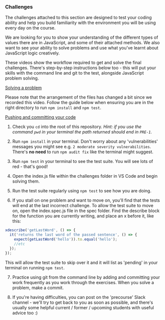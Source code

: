 ### Challenges

The challenges attached to this section are designed to test your coding ability and help you build familiarity with the environment you will be using every day on the course.

We are looking for you to show your understanding of the different types of values there are in JavaScript, and some of their attached methods. We also want to see your ability to solve problems and use what you've learnt about JavaScript logic creatively.

These videos show the workflow required to get and solve the final challenges. There's step-by-step instructions below too - this will put your skills with the command line and git to the test, alongside JavaScript problem solving.

<!-- 🚩 We will need to re-record these videos (github out of date/repo might look different) 👇🏽 -->

[Solving a problem](https://youtu.be/8r2DrCwKPRY)

Please note that the arrangement of the files has changed a bit since we recorded this video. Follow the guide below when ensuring you are in the right directory to run `npm install` and `npm test`.

[Pushing and committing your code](https://youtu.be/WkZvpDnphqE)

1. Check you `cd` into the root of this repository. _Hint: if you use the command `pwd` in your terminal the path returned should end in `PRE-1`._

2. Run `npm install` in your terminal. Don't worry about any 'vulnerabilities' messages you might see e.g. `2 moderate severity vulnerabilities`. There's **no need** to run `npm audit fix` like the terminal might suggest.

3. Run `npm test` in your terminal to see the test suite. You will see lots of red - that's good!
<!-- how to test specific files -->

<!-- --ORDER?? 🚩🚩🚩🚩🚩🚩 -->

4. Open the index.js file within the challenges folder in VS Code and begin solving them.

5. Run the test suite regularly using `npm test` to see how you are doing.

6. If you stall on one problem and want to move on, you'll find that the tests will end at the last incorrect challenge. To allow the test suite to move on, open the index.spec.js file in the spec folder. Find the describe block for the function you are currently writing, and place an x before it, like this:

```js
xdescribe('getLastWord', () => {
  it('returns the last word of the passed sentence', () => {
    expect(getLastWord('hello')).to.equal('hello');
    //etc
  });
});
```

This will allow the test suite to skip over it and it will list as 'pending' in your terminal on running `npm test`.

7. Practice using git from the command line by adding and committing your work frequently as you work through the exercises. When you solve a problem, make a commit.

8. If you're having difficulties, you can post on the 'precourse' Slack channel - we'll try to get back to you as soon as possible, and there's usually some helpful current / former / upcoming students with useful advice too :)
